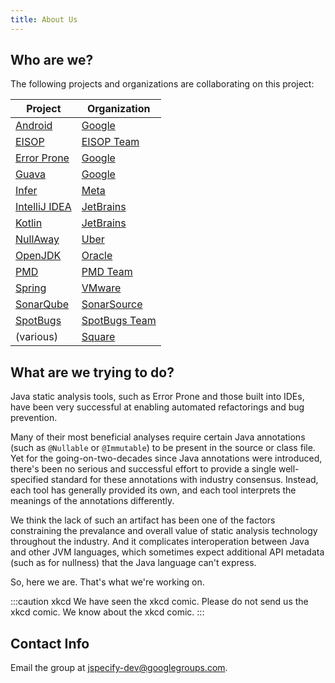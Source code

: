 ```yaml
---
title: About Us
---
```


## Who are we?

The following projects and organizations are collaborating on this project:

| Project                                                 | Organization                                  |
|---------------------------------------------------------|-----------------------------------------------|
| [Android](https://www.android.com>)                     | [Google](https://google.com)                  |
| [EISOP](https://eisop.uwaterloo.ca)                     | [EISOP Team](https://github.com/eisop)        |
| [Error Prone](https://errorprone.info)                  | [Google](https://google.com)                  |
| [Guava](https://github.com/google/guava)                | [Google](https://google.com)                  |
| [Infer](https://www.fbinfer.com)                        | [Meta](https://about.facebook.com)            |
| [IntelliJ IDEA](https://www.jetbrains.com/idea/)        | [JetBrains](https://www.jetbrains.com/)       |
| [Kotlin](https://kotlinlang.org/)                       | [JetBrains](https://www.jetbrains.com/)       |
| [NullAway](https://github.com/uber/NullAway)            | [Uber](https://uber.com)                      |
| [OpenJDK](https://openjdk.java.net)                     | [Oracle](https://www.oracle.com)              |
| [PMD](https://pmd.github.io/)                           | [PMD Team](https://pmd.github.io/)            |
| [Spring](https://tanzu.vmware.com/spring-app-framework) | [VMware](https://www.vmware.com/)             |
| [SonarQube](https://www.sonarqube.org/)                 | [SonarSource](https://www.sonarsource.com/)   |
| [SpotBugs](http://spotbugs.rtfd.io/)                    | [SpotBugs Team](https://github.com/spotbugs/) |
| (various)                                               | [Square](https://squareup.com)                |

## What are we trying to do?

Java static analysis tools, such as Error Prone and those built into IDEs, have been very successful
at enabling automated refactorings and bug prevention.

Many of their most beneficial analyses require certain Java annotations (such as `@Nullable` or
`@Immutable`) to be present in the source or class file. Yet for the going-on-two-decades since 
Java annotations were introduced, there's been no serious and successful effort to provide a single
well-specified standard for these annotations with industry consensus. Instead, each tool has
generally provided its own, and each tool interprets the meanings of the annotations differently.

We think the lack of such an artifact has been one of the factors constraining the prevalance and 
overall value of static analysis technology throughout the industry. And it complicates 
interoperation between Java and other JVM languages, which sometimes expect additional API 
metadata (such as for nullness) that the Java language can't express.

So, here we are. That's what we're working on.

:::caution xkcd
We have seen the xkcd comic. Please do not send us the xkcd comic. We know about the xkcd comic.
:::

## Contact Info

Email the group at <jspecify-dev@googlegroups.com>.

